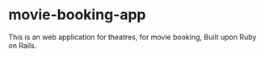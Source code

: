 # movie-booking-app
This is an web application for theatres, for movie booking, Built upon Ruby on Rails.
